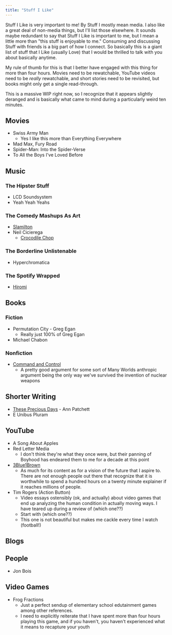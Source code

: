 ```yaml
---
title: "Stuff I Like"
---
```


Stuff I Like is very important to me! By Stuff I mostly mean media. I also like a great deal of non-media things, but I'll list those elsewhere. It sounds maybe redundant to say that Stuff I Like is important to me, but I mean a little more than "this stuff is enjoyable to me." Consuming and discussing Stuff with friends is a big part of how I connect. So basically this is a giant list of stuff that I Like (usually Love) that I would be thrilled to talk with you about basically anytime.

My rule of thumb for this is that I better have engaged with this thing for more than four hours. Movies need to be rewatchable, YouTube videos need to be _really_ rewatchable, and short stories need to be revisited, but books might only get a single read-through.

This is a massive WIP right now, so I recognize that it appears slightly deranged and is basically what came to mind during a particularly weird ten minutes.


## Movies
- Swiss Army Man
  - Yes I like this more than Everything Everywhere
- Mad Max, Fury Road
- Spider-Man: Into the Spider-Verse
- To All the Boys I've Loved Before


## Music
### The Hipster Stuff
- LCD Soundsystem
- Yeah Yeah Yeahs

### The Comedy Mashups As Art
- [Slamilton](https://www.youtube.com/watch?v=6gGwhSE0nvo)
- Neil Cicierega
  - [Crocodile Chop](https://www.youtube.com/watch?v=kR0gOEyK6Tg)

### The Borderline Unlistenable
- Hyperchromatica

### The Spotify Wrapped
- [Hiromi](https://www.youtube.com/watch?v=3Nlb06QYLvA)


## Books
### Fiction
- Permutation City - Greg Egan
  - Really just 100% of Greg Egan
- Michael Chabon

### Nonfiction
- [Command and Control](https://www.amazon.com/Command-Control-Damascus-Accident-Illusion/dp/1594202273/)
  - A pretty good argument for some sort of Many Worlds anthropic argument being the only way we've survived the invention of nuclear weapons


## Shorter Writing
- [These Precious Days](https://harpers.org/archive/2021/01/these-precious-days-ann-patchett-psilocybin-tom-hanks-sooki-raphael/) - Ann Patchett
- E Unibus Pluram


## YouTube
- A Song About Apples
- Red Letter Media
  - I don't think they're what they once were, but their panning of Boyhood has endeared them to me for a decade at this point
- [3Blue1Brown](https://www.youtube.com/c/3blue1brown)
  - As much for its content as for a vision of the future that I aspire to. There are not enough people out there that recognize that it is worthwhile to spend a hundred hours on a twenty minute explainer if it reaches millions of people.
- Tim Rogers (Action Button)
  - Video essays ostensibly (ok, and actually) about video games that end up analyzing the human condition in actually moving ways. I have teared up during a review of (which one??)
  - Start with (which one??)
  - This one is not beautiful but makes me cackle every time I watch (football!)


## Blogs


## People
- Jon Bois


## Video Games
- Frog Fractions
  - Just a perfect sendup of elementary school edutainment games among other references.
  - I need to explicitly reiterate that I have spent more than four hours playing this game, and if you haven't, you haven't experienced what it means to recapture your youth

